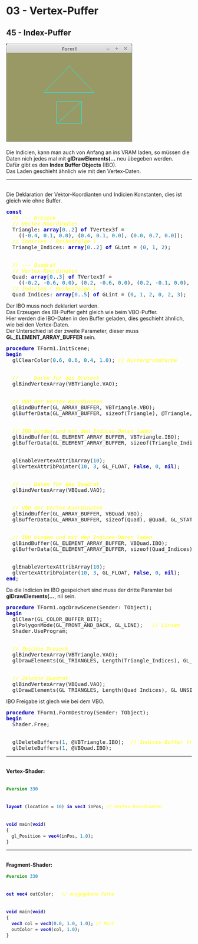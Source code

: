 <html>
    <b><h1>03 - Vertex-Puffer</h1></b>
    <b><h2>45 - Index-Puffer</h2></b>
<img src="image.png" alt="Selfhtml"><br><br>
Die Indicien, kann man auch von Anfang an ins VRAM laden, so müssen die Daten nich jedes mal mit <b>glDrawElements(...</b> neu übegeben werden.<br>
Dafür gibt es den <b> Index Buffer Objects</b> (IBO).<br>
Das Laden geschieht ähnlich wie mit den Vertex-Daten.<br>
<hr><br>
Die Deklaration der Vektor-Koordianten und Indicien Konstanten, dies ist gleich wie ohne Buffer.<br>
<pre><code=scal><b><font color="0000BB">const</font></b>
  <i><font color="#FFFF00">// --- Dreieck</font></i>
  <i><font color="#FFFF00">// Vertex-Koordinaten</font></i>
  Triangle: <b><font color="0000BB">array</font></b>[<font color="#0077BB">0</font>..<font color="#0077BB">2</font>] <b><font color="0000BB">of</font></b> TVertex3f =
    ((-<font color="#0077BB">0</font>.<font color="#0077BB">4</font>, <font color="#0077BB">0</font>.<font color="#0077BB">1</font>, <font color="#0077BB">0</font>.<font color="#0077BB">0</font>), (<font color="#0077BB">0</font>.<font color="#0077BB">4</font>, <font color="#0077BB">0</font>.<font color="#0077BB">1</font>, <font color="#0077BB">0</font>.<font color="#0077BB">0</font>), (<font color="#0077BB">0</font>.<font color="#0077BB">0</font>, <font color="#0077BB">0</font>.<font color="#0077BB">7</font>, <font color="#0077BB">0</font>.<font color="#0077BB">0</font>));
  <i><font color="#FFFF00">// Indicien ( Reihenfolge )</font></i>
  Triangle_Indices: <b><font color="0000BB">array</font></b>[<font color="#0077BB">0</font>..<font color="#0077BB">2</font>] <b><font color="0000BB">of</font></b> GLint = (<font color="#0077BB">0</font>, <font color="#0077BB">1</font>, <font color="#0077BB">2</font>);
<br>
  <i><font color="#FFFF00">// --- Quadrat</font></i>
  <i><font color="#FFFF00">// Vertex-Koordinaten</font></i>
  Quad: <b><font color="0000BB">array</font></b>[<font color="#0077BB">0</font>..<font color="#0077BB">3</font>] <b><font color="0000BB">of</font></b> TVertex3f =
    ((-<font color="#0077BB">0</font>.<font color="#0077BB">2</font>, -<font color="#0077BB">0</font>.<font color="#0077BB">6</font>, <font color="#0077BB">0</font>.<font color="#0077BB">0</font>), (<font color="#0077BB">0</font>.<font color="#0077BB">2</font>, -<font color="#0077BB">0</font>.<font color="#0077BB">6</font>, <font color="#0077BB">0</font>.<font color="#0077BB">0</font>), (<font color="#0077BB">0</font>.<font color="#0077BB">2</font>, -<font color="#0077BB">0</font>.<font color="#0077BB">1</font>, <font color="#0077BB">0</font>.<font color="#0077BB">0</font>), (-<font color="#0077BB">0</font>.<font color="#0077BB">2</font>, -<font color="#0077BB">0</font>.<font color="#0077BB">1</font>, <font color="#0077BB">0</font>.<font color="#0077BB">0</font>));
  <i><font color="#FFFF00">// Indicien ( Reihenfolge )</font></i>
  Quad_Indices: <b><font color="0000BB">array</font></b>[<font color="#0077BB">0</font>..<font color="#0077BB">5</font>] <b><font color="0000BB">of</font></b> GLint = (<font color="#0077BB">0</font>, <font color="#0077BB">1</font>, <font color="#0077BB">2</font>, <font color="#0077BB">0</font>, <font color="#0077BB">2</font>, <font color="#0077BB">3</font>);</code></pre>
Der IBO muss noch deklariert werden.<br>
Das Erzeugen des IBI-Puffer geht gleich wie beim VBO-Puffer.<br>
Hier werden die IBO-Daten in den Buffer geladen, dies geschieht ähnlich, wie bei den Vertex-Daten.<br>
Der Unterschied ist der zweite Parameter, dieser muss <b>GL_ELEMENT_ARRAY_BUFFER</b> sein.<br>
<pre><code=scal><b><font color="0000BB">procedure</font></b> TForm1.InitScene;
<b><font color="0000BB">begin</font></b>
  glClearColor(<font color="#0077BB">0</font>.<font color="#0077BB">6</font>, <font color="#0077BB">0</font>.<font color="#0077BB">6</font>, <font color="#0077BB">0</font>.<font color="#0077BB">4</font>, <font color="#0077BB">1</font>.<font color="#0077BB">0</font>); <i><font color="#FFFF00">// Hintergrundfarbe</font></i>
<br>
  <i><font color="#FFFF00">// --- Daten für das Dreieck</font></i>
  glBindVertexArray(VBTriangle.VAO);
<br>
  <i><font color="#FFFF00">// VBO der Vertex-Koordinaten</font></i>
  glBindBuffer(GL_ARRAY_BUFFER, VBTriangle.VBO);
  glBufferData(GL_ARRAY_BUFFER, sizeof(Triangle), @Triangle, GL_STATIC_DRAW);
<br>
  <i><font color="#FFFF00">// IBO binden und mit den Indices-Daten laden</font></i>
  glBindBuffer(GL_ELEMENT_ARRAY_BUFFER, VBTriangle.IBO);
  glBufferData(GL_ELEMENT_ARRAY_BUFFER, sizeof(Triangle_Indices), @Triangle_Indices, GL_STATIC_DRAW);
<br>
  glEnableVertexAttribArray(<font color="#0077BB">10</font>);
  glVertexAttribPointer(<font color="#0077BB">10</font>, <font color="#0077BB">3</font>, GL_FLOAT, <b><font color="0000BB">False</font></b>, <font color="#0077BB">0</font>, <b><font color="0000BB">nil</font></b>);
<br>
  <i><font color="#FFFF00">// --- Daten für das Quadrat</font></i>
  glBindVertexArray(VBQuad.VAO);
<br>
  <i><font color="#FFFF00">// VBO der Vertex-Koordinaten</font></i>
  glBindBuffer(GL_ARRAY_BUFFER, VBQuad.VBO);
  glBufferData(GL_ARRAY_BUFFER, sizeof(Quad), @Quad, GL_STATIC_DRAW);
<br>
  <i><font color="#FFFF00">// IBO binden und mit den Indices-Daten laden</font></i>
  glBindBuffer(GL_ELEMENT_ARRAY_BUFFER, VBQuad.IBO);
  glBufferData(GL_ELEMENT_ARRAY_BUFFER, sizeof(Quad_Indices), @Quad_Indices, GL_STATIC_DRAW);
<br>
  glEnableVertexAttribArray(<font color="#0077BB">10</font>);
  glVertexAttribPointer(<font color="#0077BB">10</font>, <font color="#0077BB">3</font>, GL_FLOAT, <b><font color="0000BB">False</font></b>, <font color="#0077BB">0</font>, <b><font color="0000BB">nil</font></b>);
<b><font color="0000BB">end</font></b>;</code></pre>
Da die Indicien im IBO gespeichert sind muss der dritte Paramter bei <b>glDrawElements(...</b>, nil sein.<br>
<pre><code=scal><b><font color="0000BB">procedure</font></b> TForm1.ogcDrawScene(Sender: TObject);
<b><font color="0000BB">begin</font></b>
  glClear(GL_COLOR_BUFFER_BIT);
  glPolygonMode(GL_FRONT_AND_BACK, GL_LINE);   <i><font color="#FFFF00">// Linien</font></i>
  Shader.UseProgram;
<br>
  <i><font color="#FFFF00">// Zeichne Dreieck</font></i>
  glBindVertexArray(VBTriangle.VAO);
  glDrawElements(GL_TRIANGLES, Length(Triangle_Indices), GL_UNSIGNED_INT, <b><font color="0000BB">Nil</font></b>);  <i><font color="#FFFF00">// Hier Nil</font></i>
<br>
  <i><font color="#FFFF00">// Zeichne Quadrat</font></i>
  glBindVertexArray(VBQuad.VAO);
  glDrawElements(GL_TRIANGLES, Length(Quad_Indices), GL_UNSIGNED_INT, <b><font color="0000BB">Nil</font></b>);      <i><font color="#FFFF00">// Hier Nil</font></i></code></pre>
IBO Freigabe ist glech wie bei dem VBO.<br>
<pre><code=scal><b><font color="0000BB">procedure</font></b> TForm1.FormDestroy(Sender: TObject);
<b><font color="0000BB">begin</font></b>
  Shader.Free;
<br>
  glDeleteBuffers(<font color="#0077BB">1</font>, @VBTriangle.IBO);  <i><font color="#FFFF00">// Indices-Buffer freigeben.</font></i>
  glDeleteBuffers(<font color="#0077BB">1</font>, @VBQuad.IBO);</code></pre>
<hr><br>
<b>Vertex-Shader:</b><br>
<br>
<pre><code><b><font color="#008800">#version</font></b> <font color="#0077BB">330</font>
<br>
<b><font color="0000BB">layout</font></b> (location = <font color="#0077BB">10</font>) <b><font color="0000BB">in</font></b> <b><font color="0000BB">vec3</font></b> inPos; <i><font color="#FFFF00">// Vertex-Koordinaten</font></i>
<br>
<b><font color="0000BB">void</font></b> main(<b><font color="0000BB">void</font></b>)
{
  gl_Position = <b><font color="0000BB">vec4</font></b>(inPos, <font color="#0077BB">1</font>.<font color="#0077BB">0</font>);
}
</code></pre>
<hr><br>
<b>Fragment-Shader:</b><br>
<pre><code><b><font color="#008800">#version</font></b> <font color="#0077BB">330</font>
<br>
<b><font color="0000BB">out</font></b> <b><font color="0000BB">vec4</font></b> outColor;   <i><font color="#FFFF00">// ausgegebene Farbe</font></i>
<br>
<b><font color="0000BB">void</font></b> main(<b><font color="0000BB">void</font></b>)
{
  <b><font color="0000BB">vec3</font></b> col = <b><font color="0000BB">vec3</font></b>(<font color="#0077BB">0</font>.<font color="#0077BB">0</font>, <font color="#0077BB">1</font>.<font color="#0077BB">0</font>, <font color="#0077BB">1</font>.<font color="#0077BB">0</font>); <i><font color="#FFFF00">// Mint</font></i>
  outColor = <b><font color="0000BB">vec4</font></b>(col, <font color="#0077BB">1</font>.<font color="#0077BB">0</font>);
}
</code></pre>
<br>
</html>
